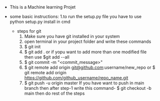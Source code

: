 - This is a Machine learning Projet 

 - some basic instructions:
        1.to run the setup.py file you have to use python setup.py install in cmd



    - steps for git 
        1. Make sure you have git installed in your system
        2. open terminal in your project folder and write these commands
        3. $ git init
        4. $ git add .  or if yopu want to add more than one modified file then use $git add --all
        5. $ git commit -m "<commit_message>"
        6. $ git remote add origin git@github.com:username/new_repo or $ git remote add origin https://github.com/github_username/repo_name.git
        7. $ git push -u origin master 
        If you have want to push in main branch then after  step-1 write this command-
            $ git checkout -b main
            then do rest of the steps

